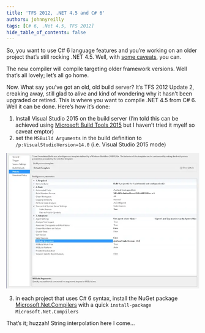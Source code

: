 ```yaml
---
title: 'TFS 2012, .NET 4.5 and C# 6'
authors: johnnyreilly
tags: [C# 6, .Net 4.5, TFS 2012]
hide_table_of_contents: false
---
```


So, you want to use C# 6 language features and you’re working on an older project that’s still rocking .NET 4.5. Well, with [some caveats](http://stackoverflow.com/a/28921749/761388), you can.

The new compiler will compile targeting older framework versions. Well that’s all lovely; let’s all go home.

Now. What say you’ve got an old, old build server? It’s TFS 2012 Update 2, creaking away, still glad to alive and kind of wondering why it hasn’t been upgraded or retired. This is where you want to compile .NET 4.5 from C# 6. Well it can be done. Here’s how it’s done:

1. Install Visual Studio 2015 on the build server (I’m told this can be achieved using [Microsoft Build Tools 2015](https://www.microsoft.com/en-us/download/details.aspx?id=48159) but I haven’t tried it myelf so caveat emptor)
2. set the `MSBuild Arguments` in the build definition to `/p:VisualStudioVersion=14.0` (i.e. Visual Studio 2015 mode)

![](EditBuildConfiguration.webp)

3. in each project that uses C# 6 syntax, install the NuGet package [Microsoft.Net.Compilers](https://www.nuget.org/packages/Microsoft.Net.Compilers) with a quick `install-package Microsoft.Net.Compilers`

That’s it; huzzah! String interpolation here I come…
